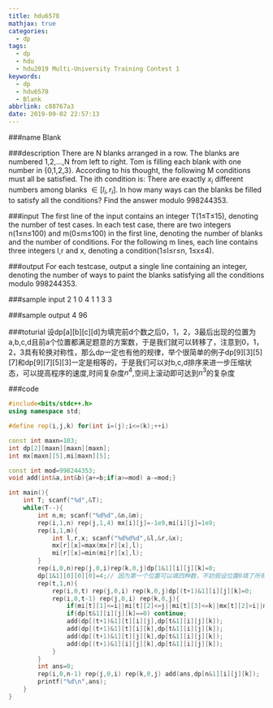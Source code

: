 ```yaml
---
title: hdu6578
mathjax: true
categories:
  - dp
tags:
  - dp
  - hdu
  - hdu2019 Multi-University Training Contest 1
keywords:
  - dp
  - hdu6578
  - Blank
abbrlink: c88767a3
date: 2019-09-02 22:57:13
---
```


###name
Blank

###description
There are N blanks arranged in a row. The blanks are numbered 1,2,…,N from left to right.
Tom is filling each blank with one number in {0,1,2,3}. According to his thought, the following M conditions must all be satisfied. The ith condition is:
There are exactly $x_i$ different numbers among blanks $∈[l_i,r_i]$.
In how many ways can the blanks be filled to satisfy all the conditions? Find the answer modulo 998244353.

<!---more-->

###input
The first line of the input contains an integer T(1≤T≤15), denoting the number of test cases.
In each test case, there are two integers n(1≤n≤100) and m(0≤m≤100) in the first line, denoting the number of blanks and the number of conditions.
For the following m lines, each line contains three integers l,r and x, denoting a condition(1≤l≤r≤n, 1≤x≤4).
 
###output
For each testcase, output a single line containing an integer, denoting the number of ways to paint the blanks satisfying all the conditions modulo 998244353.

###sample input
2
1 0
4 1
1 3 3

###sample output
4
96


###toturial
设dp[a][b][c][d]为填完前d个数之后0，1，2，3最后出现的位置为a,b,c,d且前a个位置都满足题意的方案数，于是我们就可以转移了，注意到0，1，2，3具有轮换对称性，那么dp一定也有他的规律，举个很简单的例子dp[9][3][5][7]和dp[9][7][5][3]一定是相等的，于是我们可以对b,c,d排序来进一步压缩状态，可以提高程序的速度,时间复杂度$n^4$,空间上滚动即可达到$n^3$的复杂度

###code
```cpp
#include<bits/stdc++.h>
using namespace std;

#define rep(i,j,k) for(int i=(j);i<=(k);++i)

const int maxn=103;
int dp[2][maxn][maxn][maxn];
int mx[maxn][5],mi[maxn][5];

const int mod=998244353;
void add(int&a,int&b){a+=b;if(a>=mod) a-=mod;}

int main(){
    int T; scanf("%d",&T);
    while(T--){
        int n,m; scanf("%d%d",&n,&m);
        rep(i,1,n) rep(j,1,4) mx[i][j]=-1e9,mi[i][j]=1e9;
        rep(i,1,m){
            int l,r,x; scanf("%d%d%d",&l,&r,&x);
            mx[r][x]=max(mx[r][x],l);
            mi[r][x]=min(mi[r][x],l);
        }
        rep(i,0,n)rep(j,0,i)rep(k,0,j)dp[1&1][i][j][k]=0;
        dp[1&1][0][0][0]=4;// 因为第一个位置可以填四种数，不妨假设位置0填了所有的数字
        rep(t,1,n){
            rep(i,0,t) rep(j,0,i) rep(k,0,j)dp[(t+1)&1][i][j][k]=0;
            rep(i,0,t-1) rep(j,0,i) rep(k,0,j){
                if(mi[t][1]<=i||mi[t][2]<=j||mi[t][3]<=k||mx[t][2]>i||mx[t][3]>j||mx[t][4]>k) dp[t&1][i][j][k]=0;
                if(dp[t&1][i][j][k]==0) continue;
                add(dp[(t+1)&1][t][i][j],dp[t&1][i][j][k]);
                add(dp[(t+1)&1][t][i][k],dp[t&1][i][j][k]);
                add(dp[(t+1)&1][t][j][k],dp[t&1][i][j][k]);
                add(dp[(t+1)&1][i][j][k],dp[t&1][i][j][k]);
            }
        }
        int ans=0;
        rep(i,0,n-1) rep(j,0,i) rep(k,0,j) add(ans,dp[n&1][i][j][k]);
        printf("%d\n",ans);
    }
}
```
